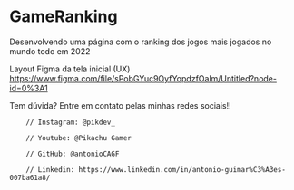 # GameRanking
Desenvolvendo uma página com o ranking dos jogos mais jogados no mundo todo em 2022

Layout Figma da tela inicial (UX)
https://www.figma.com/file/sPobGYuc9OyfYopdzfOalm/Untitled?node-id=0%3A1

Tem dúvida? Entre em contato pelas minhas redes sociais!!

    	// Instagram: @pikdev_

		// Youtube: @Pikachu Gamer
		
		// GitHub: @antonioCAGF
		
		// Linkedin: https://www.linkedin.com/in/antonio-guimar%C3%A3es-007ba61a8/
